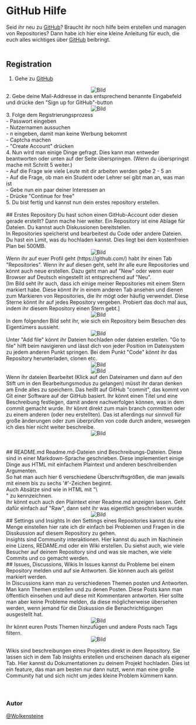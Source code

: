 # GitHub Hilfe
Seid ihr neu zu [GitHub](https://github.com)? Braucht ihr noch hilfe beim erstellen und managen von Repositories? Dann habe ich hier eine kleine Anleitung für euch, die euch alles wichtiges über [GitHub](https://github.com) beibringt.<br><br>

## Registration

1. Gehe zu [GitHub](https://github.com)<br>
<div align="center">
        <img src="https://github.com/Wolkensteine/Informatik/blob/main/Recourses/GitHub/Screenshot_20221111_174229.png" alt="Bild" \>
</div>
2. Gebe deine Mail-Addresse in das entsprechend benannte Eingabefeld und drücke den "Sign up for GitHub"-button<br>
<div align="center">
        <img src="https://github.com/Wolkensteine/Informatik/blob/main/Recourses/GitHub/Screenshot_20221111_174316.png" alt="Bild" \>
</div>
3. Folge dem Registrierungsprozess<br>
	- Passwort eingeben<br>
	- Nutzernamen aussuchen<br>
	- n eingeben, damit man keine Werbung bekommt<br>
	- Captcha machen<br>
	- "Create Account" drücken<br>
4. Nun wird man einige Dinge gefragt. Dies kann man entweder beantworten oder unten auf der Seite überspringen. (Wenn du überspringst mache mit Schritt 5 weiter.)<br>
	- Auf die Frage wie viele Leute mit dir arbeiten werden gebe 2 - 5 an<br>
	- Auf die Frage, ob man ein Student oder Lehrer sei gibt man an, was man ist<br>
	- Gebe nun ein paar deiner Interessen an<br>
	- Drücke "Continue for free"<br>
5. Du bist fertig und kannst nun dein erstes repository erstellen.
<br><br>
## Erstes Repository
Du hast schon einen GitHub-Account oder diesen gerade erstellt? Dann mache hier weiter. Ein Repository ist eine Ablage für Dateien. Du kannst auch Diskussionen bereitstellen. <br>
In Repositories speicherst und bearbeitest du Code oder andere Dateien. Du hast ein Limit, was du hochladen kannst. Dies liegt bei dem kostenfreien Plan bei 500MB. <br>
<div align="center">
        <img src="https://github.com/Wolkensteine/Informatik/blob/main/Recourses/GitHub/Screenshot_20221111_174826.png" alt="Bild" \>
</div>
Wenn ihr auf euer Profil geht (https://github.com/<euer Benutzername>) habt ihr einen Tab "Repositories". Wenn ihr auf diesen geht, seht ihr alle eure Repositories und könnt auch neue erstellen. Dazu geht man auf "New" oder wenn euer Browser auf Deutsch eingestellt ist entsprechend auf "Neu".<br>
[Im Bild seht ihr auch, dass ich einige meiner Repositories mit einem Stern markiert habe. Diese könnt ihr in einem anderen Tab ansehen und dienen zum Markieren von Repositories, die ihr mögt oder häufig verwendet. Diese Sterne könnt ihr auf jedes Repository vergeben. Probiert das doch mal aus, indem ihr diesem Repository einen Stern gebt.]
<div align="center">
	<img src="https://github.com/Wolkensteine/Informatik/blob/main/Recourses/GitHub/Screenshot_20221105_143825.png" alt="Bild" \>
</div>
In dem folgenden Bild seht ihr, wie sich ein Repository beim Besuchen des Eigentümers aussieht. <br>
<div align="center">
        <img src="https://github.com/Wolkensteine/Informatik/blob/main/Recourses/GitHub/Screenshot_20221105_144852.png" alt="Bild" \>
</div>
Unter "Add file" könnt ihr Dateien hochladen oder dateien erstellen. "Go to file" hilft beim navigieren und lässt dich von jeder Position im Dateisystem zu jedem anderen Punkt springen. Bei dem Punkt "Code" könnt ihr das Repository herunterladen, clonen etc. <br>
<div align="center">
        <img src="https://github.com/Wolkensteine/Informatik/blob/main/Recourses/GitHub/Screenshot_20221111_174928.png" alt="Bild" \>
</div>
<div align="center">
        <img src="https://github.com/Wolkensteine/Informatik/blob/main/Recourses/GitHub/Screenshot_20221111_175037.png" alt="Bild" \>
</div>
Wenn ihr dateien Bearbeitet (Klick auf den Dateinamen und dann auf den Stift um in den Bearbeitungsmodus zu gelangen) müsst ihr daran denken am Ende alles zu speichern. Das heißt auf GitHub "commit", das kommt von Git einer Software auf der GitHub basiert. Ihr könnt einen Titel und eine Beschreibung festlegen, damit andere nachverfolgen können, was in dem commit gemacht wurde. Ihr könnt direkt zum main branch committen oder zu einem anderen (oder neu erstellten). Das ist allerdings nur sinnvoll für große änderungen oder zum überprüfen von code durch andere, weswegen ich dies hier nicht weiter beschreibe.<br>
<div align="center">
        <img src="https://github.com/Wolkensteine/Informatik/blob/main/Recourses/GitHub/Screenshot_20221111_175709.png" alt="Bild" \>
</div>
<br><br>	
## README.md
Readme.md-Dateien sind Beschreibungs-Dateien. Diese sind in einer Markdown-Sprache geschrieben. Diese implementiert einige Dinge aus HTML mit einfachem Plaintext und anderen beschreibenden Argumenten.<br>
So hat man auch hier 6 verschiedene Überschriftsgrößen, die man jewails mit einem bis zu sechs '#'-Zeichen beginnt.<br>
Auch Absätze sind wie in HTML mit "\<br>" zu kennzeichnen.<br>
Ihr könnt euch auch den Plaintext einer Readme.md anzeigen lassen. Geht dafür einfach auf "Raw", dann seht ihr was eigentlich geschrieben wurde.
<br>
<div align="center">
        <img src="https://github.com/Wolkensteine/Informatik/blob/main/Recourses/GitHub/Screenshot_20221111_174920.png" alt="Bild" \>
</div>
## Settings und Insights
In den Settings eines Repositories kannst du eine Menge einstellen hier rate ich dir einfach bei Problemen und Fragen in die Disskussion auf diesem Repository zu gehen.<br>
Insights sind Community interaktionen. Hier kannst du auch im Nachinein eine Lizens, REDAME.md oder ein Wiki erstellen. Du siehst auch, wie viele Besucher auf deinem Repository sind und was sie machen, wie viele Commits und co gemacht werden. 
<br>
## Issues, Discussions, Wikis
In Issues kannst du Probleme bei einem Repository melden und auf sie Antworten. Sie können auch als gelöst markiert werden.<br>
In Discussions kann man zu verschiedenen Themen posten und Antworten. Man kann Themen erstellen und zu denen Posten. Diese Posts kann man öffentlich einsehen und auf diese mit Kommentaren antworten. Hier sollte man aber keine Probleme melden, da diese möglicherweise übersehen werden, wenn jemand für die Diskussion die Benachrichtigungen ausgestellt hat.<br>
<div align="center">
        <img src="https://github.com/Wolkensteine/Informatik/blob/main/Recourses/GitHub/Screenshot_20221105_145905.png" alt="Bild" \>
</div>
Ihr könnt euren Posts Themen hinzufügen und andere Posts nach Tags filtern.
<div align="center">
	<img src="https://github.com/Wolkensteine/Informatik/blob/main/Recourses/GitHub/Screenshot_20221105_150245.png" alt="Bild"\>	
</div>
	
Wikis sind beschreibungen eines Projektes direkt in dem Repository. Sie lassen sich in dem Tab Insights erstellen und erscheinen danach als eigener Tab. Hier kannst du Dokumentationen zu deinem Projekt hochladen. Dies ist ein feature, das man am besten nur dann nutzt, wenn man eine große Community hat und sich nicht um jedes kleine Problem kümmern kann.
<br><br><br>
### Autor
[@Wolkensteine](https://github.com/Wolkensteine)
